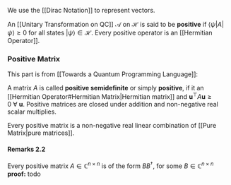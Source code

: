 We use the [[Dirac Notation]] to represent vectors.

An [[Unitary Transformation on QC]] $\mathcal{A}$ on $\mathcal{H}$ is said to be **positive** if $\langle\psi|A|\psi\rangle\geq0$ for all states $|\psi\rangle\in\mathcal{H}$. 
Every positive operator is an [[Hermitian Operator]]. 
### Positive Matrix
This part is from [[Towards a Quantum Programming Language]]:

A matrix $A$ is called **positive semidefinite** or simply **positive**, if it an [[Hermitian Operator#Hermitian Matrix|Hermitian matrix]] and $\mathbf{u}^\top A\mathbf{u} \geq 0\ \forall\ \mathbf{u}$.
Positive matrices are closed under addition and non-negative real scalar multiplies. 

Every positive matrix is a non-negative real linear combination of [[Pure Matrix|pure matrices]]. 
#### Remarks 2.2
Every positive matrix $A\in \mathbb{C}^{n\times n}$ is of the form $BB^\dagger$, for some $B\in \mathbb{C}^{n\times n}$ 
**proof:** todo